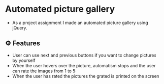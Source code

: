 # Automated picture gallery
* As a project assignment I made an automated picture gallery using jQuery.

## ⚙️ Features
* User can use next and previous buttons if you want to change pictures by yourself
* When the user hovers over the picture, automatism stops and the user can rate the images from 1 to 5
* When the user has rated the pictures the grated is printed on the screen


